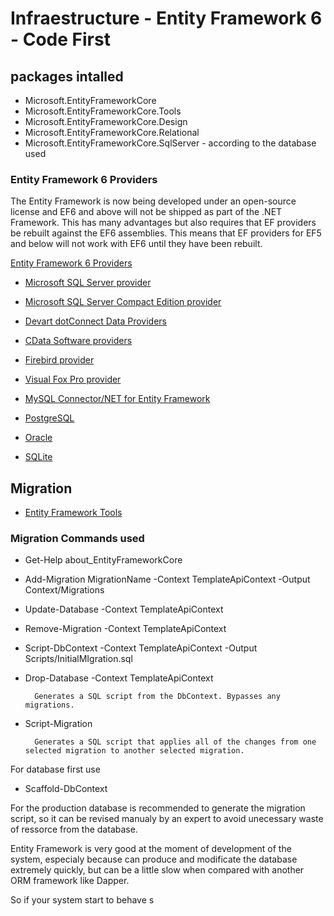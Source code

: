 ﻿# Infraestructure - Entity Framework 6 - Code First

## packages intalled

* Microsoft.EntityFrameworkCore
* Microsoft.EntityFrameworkCore.Tools
* Microsoft.EntityFrameworkCore.Design
* Microsoft.EntityFrameworkCore.Relational
* Microsoft.EntityFrameworkCore.SqlServer - according to the database used

### Entity Framework 6 Providers

The Entity Framework is now being developed under an open-source license and EF6 and above will not be shipped as part of the .NET Framework. This has many advantages but also requires that EF providers be rebuilt against the EF6 assemblies. This means that EF providers for EF5 and below will not work with EF6 until they have been rebuilt.

[Entity Framework 6 Providers](https://docs.microsoft.com/en-us/ef/ef6/fundamentals/providers/)

* [Microsoft SQL Server provider](https://www.nuget.org/packages/EntityFramework)

* [Microsoft SQL Server Compact Edition provider](https://nuget.org/packages/EntityFramework.SqlServerCompact)
* [Devart dotConnect Data Providers](https://www.devart.com/dotconnect/)
* [CData Software providers](https://www.cdata.com/ado/)
* [Firebird provider](https://www.nuget.org/packages/EntityFramework.Firebird/)
* [Visual Fox Pro provider](https://www.nuget.org/packages/VFPEntityFrameworkProvider2/)
* [MySQL Connector/NET for Entity Framework](https://dev.mysql.com/doc/connector-net/en/connector-net-entityframework60.html)
* [PostgreSQL](https://www.nuget.org/packages/EntityFramework6.Npgsql/)
* [Oracle](https://www.nuget.org/packages/Oracle.ManagedDataAccess.EntityFramework/)
* [SQLite](https://www.nuget.org/packages/System.Data.SQLite/)

## Migration

* [Entity Framework Tools](https://docs.microsoft.com/en-us/ef/core/cli/powershell)

### Migration Commands used

* Get-Help about_EntityFrameworkCore
* Add-Migration MigrationName -Context TemplateApiContext -Output Context/Migrations
* Update-Database -Context TemplateApiContext
* Remove-Migration -Context TemplateApiContext
* Script-DbContext -Context TemplateApiContext -Output  Scripts/InitialMIgration.sql

* Drop-Database -Context TemplateApiContext


        Generates a SQL script from the DbContext. Bypasses any migrations.

* Script-Migration

        Generates a SQL script that applies all of the changes from one selected migration to another selected migration.

For database first use

* Scaffold-DbContext

For the production database is recommended to generate the migration script, so it can be revised manualy by an expert to avoid unecessary waste of ressorce from the database.

Entity Framework is very good at the moment of development of the system, especialy because can produce and modificate the database extremely quickly, but can be a little slow when compared with another ORM framework like Dapper.

So if your system start to behave s